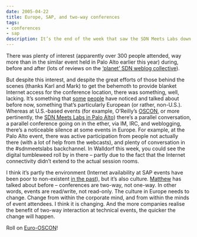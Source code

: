 ```yaml
---
date: 2005-04-22
title: Europe, SAP, and two-way conferences
tags:
- conferences
- sap
description: It’s the end of the week that saw the SDN Meets Labs down in Walldorf.
---
```



There was plenty of interest (apparently over 300 people attended, way more than in the similar event held in Palo Alto earlier this year) during, before and after (lots of reviews on the [‘planet’ SDN weblog collective](http://www.sdn.sap.com/sdn/weblogs.sdn)).

But despite this interest, and despite the great efforts of those behind the scenes (thanks Karl and Mark) to get the behemoth to provide blanket Internet access for the conference location, there was something, well, lacking. It’s something that [some](http://www.koehntopp.com/frank/index.php) [people](http://www.silentpenguin.com) have noticed and talked about before now, something that’s particularly European (or rather, non-U.S.). Whereas at U.S.-based events (for example, O’Reilly’s [OSCON](http://conferences.oreillynet.com/os2005/), or more pertinently, the [SDN Meets Labs in Palo Alto](https://www.sdn.sap.com/sdn/index.sdn?page=sdnmeetslabs_sessions.htm)) there’s a parallel conversation, a parallel conference going on in the ether, via IM, IRC, and weblogging, there’s a noticeable silence at some events in Europe. For example, at the Palo Alto event, there was active participation from people not actually there (with a lot of help from the webcasts), and plenty of conversation in the #sdnmeetslabs backchannel. In Walldorf this week, you could see the digital tumbleweed roll by in there – partly due to the fact that the Internet connectivity didn’t extend to the actual session rooms.

I think it’s partly the environment (Internet availability at SAP events have been poor to non-existent [in the past](https://www.sdn.sap.com/sdn/weblogs.sdn?blog=/pub/wlg/175)), but it’s also culture. [Matthew](http://www.silentpenguin.com/archives/2005/04/building_a_euro.html) has talked about before – conferences are two-way, not one-way. In other words, events are read/write, not read-only. The culture in Europe needs to change. Change from within the corporate mind, and from within the minds of event attendees. I think it is changing. And the more companies realise the benefit of two-way interaction at technical events, the quicker the change will happen.

Roll on [Euro-OSCON](http://conferences.oreillynet.com/cs/eurooscon/create/e_sess)!
